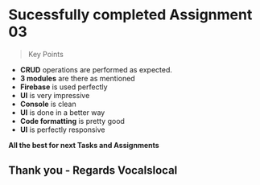 # Sucessfully completed Assignment 03

> Key Points

- **CRUD** operations are performed as expected.
- **3 modules** are there as mentioned 
- **Firebase** is used perfectly
- **UI** is very impressive
- **Console** is clean
- **UI** is done in a better way
- **Code formatting** is pretty good
- **UI** is perfectly responsive

**All the best for next Tasks and Assignments**

## Thank you - Regards Vocalslocal

